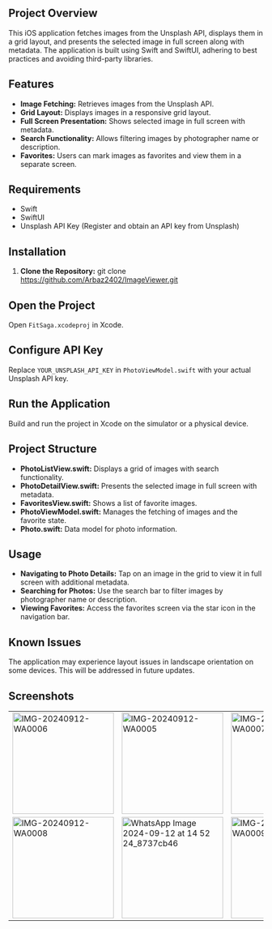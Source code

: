 

## Project Overview
This iOS application fetches images from the Unsplash API, displays them in a grid layout, and presents the selected image in full screen along with metadata. The application is built using Swift and SwiftUI, adhering to best practices and avoiding third-party libraries.

## Features
- **Image Fetching:** Retrieves images from the Unsplash API.
- **Grid Layout:** Displays images in a responsive grid layout.
- **Full Screen Presentation:** Shows selected image in full screen with metadata.
- **Search Functionality:** Allows filtering images by photographer name or description.
- **Favorites:** Users can mark images as favorites and view them in a separate screen.

## Requirements
- Swift
- SwiftUI
- Unsplash API Key (Register and obtain an API key from Unsplash)

## Installation

1. **Clone the Repository:**
git clone https://github.com/Arbaz2402/ImageViewer.git

## Open the Project
Open `FitSaga.xcodeproj` in Xcode.

## Configure API Key
Replace `YOUR_UNSPLASH_API_KEY` in `PhotoViewModel.swift` with your actual Unsplash API key.

## Run the Application
Build and run the project in Xcode on the simulator or a physical device.

## Project Structure
- **PhotoListView.swift:** Displays a grid of images with search functionality.
- **PhotoDetailView.swift:** Presents the selected image in full screen with metadata.
- **FavoritesView.swift:** Shows a list of favorite images.
- **PhotoViewModel.swift:** Manages the fetching of images and the favorite state.
- **Photo.swift:** Data model for photo information.

## Usage
- **Navigating to Photo Details:** Tap on an image in the grid to view it in full screen with additional metadata.
- **Searching for Photos:** Use the search bar to filter images by photographer name or description.
- **Viewing Favorites:** Access the favorites screen via the star icon in the navigation bar.

## Known Issues
The application may experience layout issues in landscape orientation on some devices. This will be addressed in future updates.
## Screenshots

<table>
  <tr>
    <td><img src="https://github.com/user-attachments/assets/231f8faf-2d3b-4eef-afba-dfac68f2178a" alt="IMG-20240912-WA0006" width="200"/></td>
    <td><img src="https://github.com/user-attachments/assets/d3b3ee51-a79b-4f55-915f-49bd49059c25" alt="IMG-20240912-WA0005" width="200"/></td>
    <td><img src="https://github.com/user-attachments/assets/0b8d19bb-09ba-4ec4-97ae-78cb08324aa7" alt="IMG-20240912-WA0007" width="200"/></td>
  </tr>
  <tr>
    <td><img src="https://github.com/user-attachments/assets/8f2c1a26-084d-4a57-a922-81fe174c95e5" alt="IMG-20240912-WA0008" width="200"/></td>
    <td><img src="https://github.com/user-attachments/assets/c4130e2f-a7d3-493b-8449-f48ec8957063" alt="WhatsApp Image 2024-09-12 at 14 52 24_8737cb46" width="200"/></td>
    <td><img src="https://github.com/user-attachments/assets/5ef06b36-23c3-418d-9370-aa5f42f9acbe" alt="IMG-20240912-WA0009" width="200"/></td>
  </tr>
</table>
